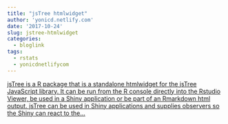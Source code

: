 ```yaml
---
title: "jsTree htmlwidget"
author: 'yonicd.netlify.com'
date: '2017-10-24'
slug: jstree-htmlwidget
categories:
  - bloglink
tags:
  - rstats
  - yonicdnetlifycom
---
```


[jsTree is a R package that is a standalone htmlwidget for the jsTree JavaScript library. It can be run from the R console directly into the Rstudio Viewer, be used in a Shiny application or be part of an Rmarkdown html output. jsTree can be used in Shiny applications and supplies observers so the Shiny can react to the...<click to read more>](https://yonicd.netlify.com/post/jstree/)

